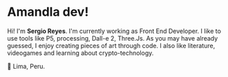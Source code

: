 # Amandla dev!

Hi! I'm **Sergio Reyes**. I'm currently working as Front End Developer. I  like to use tools like P5, processing, Dall-e 2, Three.Js.
As you may have already guessed, I enjoy creating pieces of art through code.
I also  like literature, videogames and learning about crypto-technology.



:round_pushpin: Lima, Peru.
